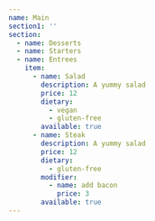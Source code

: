 ```yaml
---
name: Main
section1: ''
section:
  - name: Desserts
  - name: Starters
  - name: Entrees
    item:
      - name: Salad
        description: A yummy salad
        price: 12
        dietary:
          - vegan
          - gluten-free
        available: true
      - name: Steak
        description: A yummy salad
        price: 12
        dietary:
          - gluten-free
        modifier:
          - name: add bacon
            price: 3
        available: true
---
```


